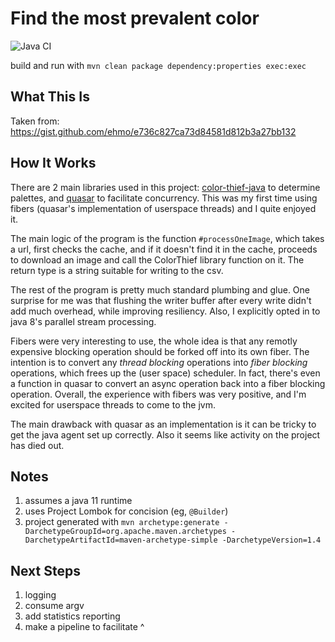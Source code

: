 
Find the most prevalent color
=============================

![Java CI](https://github.com/mohsenil85/colorfinder/workflows/Java%20CI/badge.svg)

build and run with `mvn clean package dependency:properties exec:exec`

What This Is
------------
Taken from:  https://gist.github.com/ehmo/e736c827ca73d84581d812b3a27bb132


How It Works
------------

There are 2 main libraries used in this project: [color-thief-java](https://github.com/SvenWoltmann/color-thief-java)
to determine palettes, and [quasar](https://github.com/puniverse/quasar)
to facilitate concurrency.  This was my first time using fibers 
(quasar's implementation of userspace threads) and I quite enjoyed it.

The main logic of the program is the function `#processOneImage`, which takes a url, 
first checks the cache, and if it doesn't find it in the cache, proceeds  to download an image
and call the ColorThief library function on it.  The return type is a string suitable for writing to the csv.

The rest of the program is pretty much standard plumbing and glue.  One surprise for me was that
flushing the writer buffer after every write didn't add much overhead, while improving resiliency.
Also, I explicitly 
opted in to java 8's parallel stream processing.

Fibers were very interesting to use, the whole idea is that any remotly expensive blocking operation should be
forked off into its own fiber.  The intention is to convert any _thread blocking_ 
operations into _fiber blocking_ operations, which frees up the (user space) scheduler.
In fact, there's even a function in quasar to convert an async operation back into a fiber blocking operation.
Overall, the experience with fibers was very positive, and I'm excited for userspace threads to come to
the jvm.

The main drawback with quasar as an implementation is it can be
tricky to get the java agent set up correctly.  Also it seems like activity on the project has died out.


Notes
-----
1. assumes a java 11 runtime
1. uses Project Lombok for concision (eg, `@Builder`)
1. project generated with
`mvn archetype:generate -DarchetypeGroupId=org.apache.maven.archetypes -DarchetypeArtifactId=maven-archetype-simple -DarchetypeVersion=1.4`


Next Steps
----------

1. logging
1. consume argv
1. add statistics reporting
1. make a pipeline to facilitate ^
